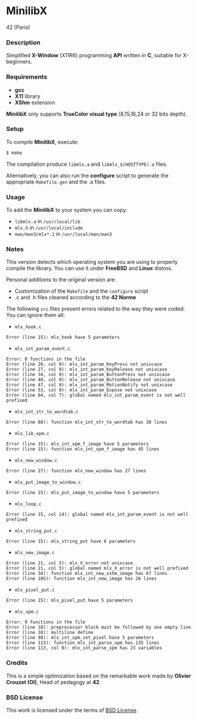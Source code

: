 # **MinilibX**

42 (Paris)

### **Description**

Simplified **X-Window** (X11R6) programming **API**
written in **C**, suitable for X-beginners.

### **Requirements**

+ **gcc**
+ **X11** library
+ **XShm** extension

**MinilibX** only supports **TrueColor visual type**
(8,15,16,24 or 32 bits depth).

### **Setup**

To compile **MinilibX**, execute:

```bash
$ make
```

The compilation produce `libmlx.a` and `libmlx_$(HOSTTYPE).a` files.

Alternatively, you can also run the **configure** script to generate the appropriate `Makefile.gen` and the .a files.

### **Usage**

To add the **MinilibX** to your system you can copy:

+ `libmlx.a` in `/usr/local/lib`
+ `mlx.h` in `/usr/local/include`
+ `man/man3/mlx*.1` in `/usr/local/man/man3`

### **Notes**

This version detects which operating system you are using to properly compile the library. You can use it under **FreeBSD** and **Linux** distros.

Personal additions to the original version are:

+ Customization of the `Makefile` and the `configure` script
+ .c and .h files cleaned according to the **42 Norme**

The following `src` files present errors related to the way they were coded. You can ignore them all:

+ `mlx_hook.c`

```text
Error (line 15): mlx_hook have 5 parameters
```

+ `mlx_int_param_event.c`

```text
Error: 8 functions in the file
Error (line 20, col 0): mlx_int_param_KeyPress not unixcase
Error (line 27, col 0): mlx_int_param_KeyRelease not unixcase
Error (line 34, col 0): mlx_int_param_ButtonPress not unixcase
Error (line 40, col 0): mlx_int_param_ButtonRelease not unixcase
Error (line 47, col 0): mlx_int_param_MotionNotify not unixcase
Error (line 53, col 0): mlx_int_param_Expose not unixcase
Error (line 64, col 7): global named mlx_int_param_event is not well prefixed
```

+ `mlx_int_str_to_wordtab.c`

```text
Error (line 68): function mlx_int_str_to_wordtab has 38 lines
```

+ `mlx_lib_xpm.c`

```text
Error (line 15): mlx_int_xpm_f_image have 5 parameters
Error (line 15): function mlx_int_xpm_f_image has 45 lines
```

+ `mlx_new_window.c`

```text
Error (line 27): function mlx_new_window has 27 lines
```

+ `mlx_put_image_to_window.c`

```text
Error (line 15): mlx_put_image_to_window have 5 parameters
```

+ `mlx_loop.c`

```text
Error (line 15, col 14): global named mlx_int_param_event is not well prefixed
```

+ `mlx_string_put.c`

```text
Error (line 15): mlx_string_put have 6 parameters
```

+ `mlx_new_image.c`

```text
Error (line 21, col 5): mlx_X_error not unixcase
Error (line 21, col 5): global named mlx_X_error is not well prefixed
Error (line 34): function mlx_int_new_xshm_image has 67 lines
Error (line 105): function mlx_int_new_image has 26 lines
```

+ `mlx_pixel_put.c`

```text
Error (line 15): mlx_pixel_put have 5 parameters
```

+ `mlx_xpm.c`

```text
Error: 9 functions in the file
Error (line 18): preprocessor block must be followed by one empty line
Error (line 18): multiline define
Error (line 98): mlx_int_xpm_set_pixel have 5 parameters
Error (line 113): function mlx_int_parse_xpm has 135 lines
Error (line 113, col 0): mlx_int_parse_xpm has 23 variables
```

### **Credits**

This is a simple optimization based on the remarkable work made
by **Olivier Crouzet (Ol)**, Head of pedagogy at **42**.

### **BSD License**

This work is licensed under the terms of
[BSD License](https://opensource.org/licenses/BSD-2-Clause).
